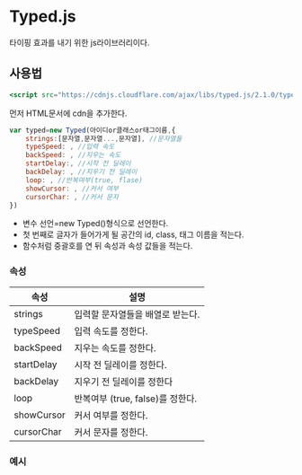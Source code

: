# Typed.js

타이핑 효과를 내기 위한 js라이브러리이다.

## 사용법

```jsx
<script src="https://cdnjs.cloudflare.com/ajax/libs/typed.js/2.1.0/typed.umd.js" integrity="sha512-+2pW8xXU/rNr7VS+H62aqapfRpqFwnSQh9ap6THjsm41AxgA0MhFRtfrABS+Lx2KHJn82UOrnBKhjZOXpom2LQ==" crossorigin="anonymous" referrerpolicy="no-referrer"></script>
```

먼저 HTML문서에 cdn을 추가한다.

```jsx
var typed=new Typed(아이디or클래스or태그이름,{
    strings:[문자열,문자열...,문자열], //문자열들
    typeSpeed: , //입력 속도
    backSpeed: , //지우는 속도
    startDelay:, //시작 전 딜레이
    backDelay: , //지우기 전 딜레이
    loop: , //반복여부(true, flase)
    showCursor: , //커서 여부
    cursorChar: , //커서 문자
})
```

- 변수 선언=new Typed()형식으로 선언한다.
- 첫 번째로 글자가 들어가게 될 공간의 id, class, 태그 이름을 적는다.
- 함수처럼 중괄호를 연 뒤 속성과 속성 값들을 적는다.

### 속성

| 속성 | 설명 |
| --- | --- |
| strings | 입력할 문자열들을 배열로 받는다. |
| typeSpeed | 입력 속도를 정한다. |
| backSpeed | 지우는 속도를 정한다. |
| startDelay | 시작 전 딜레이를 정한다. |
| backDelay | 지우기 전 딜레이를 정한다 |
| loop | 반복여부 (true, false)를 정한다. |
| showCursor | 커서 여부를 정한다. |
| cursorChar | 커서 문자를 정한다. |

### 예시
